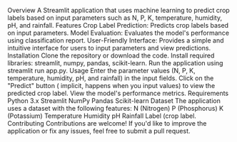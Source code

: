 Overview
A Streamlit application that uses machine learning to predict crop labels based on input parameters such as N, P, K, temperature, humidity, pH, and rainfall.
Features
Crop Label Prediction: Predicts crop labels based on input parameters.
Model Evaluation: Evaluates the model's performance using classification report.
User-Friendly Interface: Provides a simple and intuitive interface for users to input parameters and view predictions.
Installation
Clone the repository or download the code.
Install required libraries: streamlit, numpy, pandas, scikit-learn.
Run the application using streamlit run app.py.
Usage
Enter the parameter values (N, P, K, temperature, humidity, pH, and rainfall) in the input fields.
Click on the "Predict" button ( implicit, happens when you input values) to view the predicted crop label.
View the model's performance metrics.
Requirements
Python 3.x
Streamlit
NumPy
Pandas
Scikit-learn
Dataset
The application uses a dataset with the following features:
N (Nitrogen)
P (Phosphorus)
K (Potassium)
Temperature
Humidity
pH
Rainfall
Label (crop label.
Contributing
Contributions are welcome! If you'd like to improve the application or fix any issues, feel free to submit a pull request.
